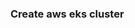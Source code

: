 ### Create aws eks cluster

```eksctl create cluster --name=eks-cluster --version=1.32 --region=us-east-1 --nodegroup-name=eks-cluster-nodegroup --node-type=t3.medium --nodes=2 --nodes-min=1 --nodes-max=3 --managed

```
